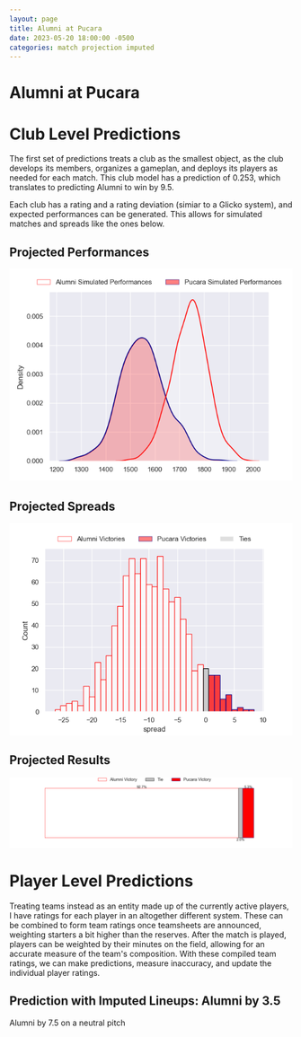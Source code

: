```yaml
---  
layout: page  
title: Alumni at Pucara  
date: 2023-05-20 18:00:00 -0500  
categories: match projection imputed  
---
```

# Alumni at Pucara

# Club Level Predictions


The first set of predictions treats a club as the smallest object, as the club develops its members, organizes a gameplan, and deploys its players as needed for each match. This club model has a prediction of 0.253, which translates to predicting Alumni to win by 9.5.

Each club has a rating and a rating deviation (simiar to a Glicko system), and expected performances can be generated. This allows for simulated matches and spreads like the ones below.
## Projected Performances


![Projected Performances](plots/performances_2023-05-20-Pucara-Alumni.png)
## Projected Spreads


![Projected Spreads](plots/spreads_2023-05-20-Pucara-Alumni.png)
## Projected Results


![Projected Results](plots/resultbar_2023-05-20-Pucara-Alumni.png)
# Player Level Predictions


Treating teams instead as an entity made up of the currently active players, I have ratings for each player in an altogether different system. These can be combined to form team ratings once teamsheets are announced, weighting starters a bit higher than the reserves. After the match is played, players can be weighted by their minutes on the field, allowing for an accurate measure of the team's composition. With these compiled team ratings, we can make predictions, measure inaccuracy, and update the individual player ratings.
## Prediction with Imputed Lineups: Alumni by 3.5


Alumni by 7.5 on a neutral pitch

